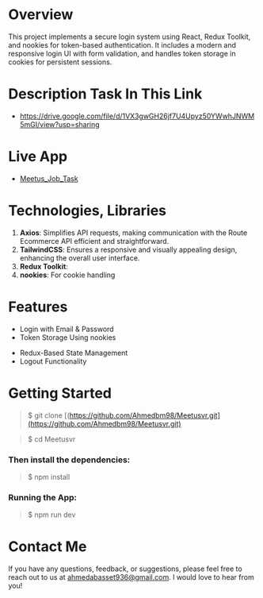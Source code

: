 # Overview 
This project implements a secure login system using React, Redux Toolkit, and nookies for token-based authentication. It includes a modern and responsive login UI with form validation, and handles token storage in cookies for persistent sessions.

# Description Task In This Link
* https://drive.google.com/file/d/1VX3gwGH26jf7U4Upyz50YWwhJNWM5mGI/view?usp=sharing

# Live App
- [Meetus_Job_Task](https://meetusvr-self.vercel.app/)

# Technologies, Libraries
1. **Axios**: Simplifies API requests, making communication with the Route Ecommerce API efficient and straightforward.
2. **TailwindCSS**: Ensures a responsive and visually appealing design, enhancing the overall user interface.
3. **Redux Toolkit**: 
4. **nookies**: For  cookie handling 


# Features
- Login with Email & Password
- Token Storage Using nookies
* Redux-Based State Management
* Logout Functionality

# Getting Started
> $ git clone [(https://github.com/Ahmedbm98/Meetusvr.git](https://github.com/Ahmedbm98/Meetusvr.git)

> $ cd Meetusvr

### Then install the dependencies:
> $ npm install

### Running the App:
> $ npm run dev

# Contact Me
If you have any questions, feedback, or suggestions, please feel free to reach out to us at ahmedabasset936@gmail.com. I would love to hear from you!
